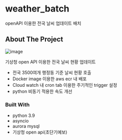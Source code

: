# weather_batch
openAPI 이용한 전국 날씨 업데이트 배치

<!-- ABOUT THE PROJECT -->
## About The Project

![image](https://user-images.githubusercontent.com/79136484/152281209-15b88d64-5b8e-4172-9a37-0590f411d746.png)


기상청 open API 이용한 전국 날씨 현황 업데이트

- 전국 3500여개 행정동 기준 날씨 현황 호출
- Docker image 이용한 aws ecr 내 배포
- Cloud watch 내 cron tab 이용한 주기적인 trigger 설정
- python 비동기 적용한 속도 개선


### Built With

- python 3.9
- asyncio
- aurora mysql
- 기상청 open api(초단기예보)
